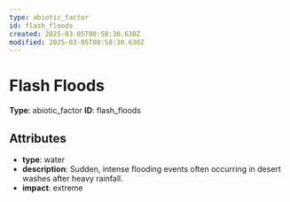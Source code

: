 ```yaml
---
type: abiotic_factor
id: flash_floods
created: 2025-03-05T00:58:30.630Z
modified: 2025-03-05T00:58:30.630Z
---
```


# Flash Floods

**Type**: abiotic_factor
**ID**: flash_floods

## Attributes

- **type**: water
- **description**: Sudden, intense flooding events often occurring in desert washes after heavy rainfall.
- **impact**: extreme

